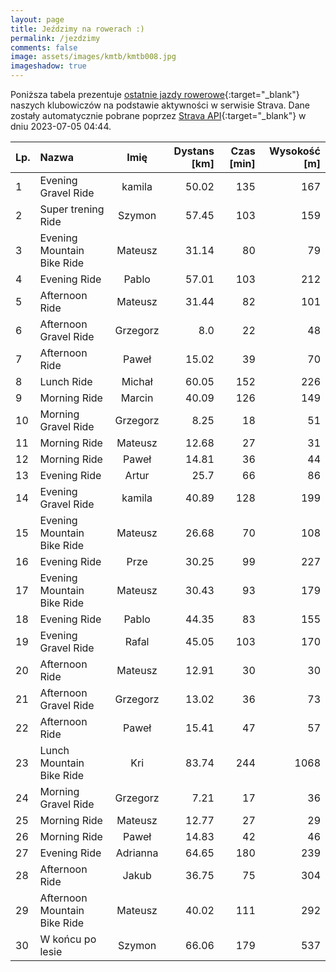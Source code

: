```yaml
---
layout: page
title: Jeździmy na rowerach :)
permalink: /jezdzimy
comments: false
image: assets/images/kmtb/kmtb008.jpg
imageshadow: true
---
```


Poniższa tabela prezentuje [ostatnie jazdy rowerowe](https://www.strava.com/clubs/336381){:target="_blank"} naszych klubowiczów na podstawie aktywności w serwisie Strava. Dane zostały automatycznie pobrane poprzez [Strava API](https://developers.strava.com/docs/reference/#api-Clubs-getClubActivitiesById){:target="_blank"} w dniu 2023-07-05 04:44.

Lp. | Nazwa | Imię | Dystans [km] | Czas [min] | Wysokość [m]
:--- | :--- | :---: | ---: | ---: | ---:
1|Evening Gravel Ride|kamila|50.02|135|167
2|Super trening Ride|Szymon|57.45|103|159
3|Evening Mountain Bike Ride|Mateusz|31.14|80|79
4|Evening Ride|Pablo|57.01|103|212
5|Afternoon Ride|Mateusz|31.44|82|101
6|Afternoon Gravel Ride|Grzegorz|8.0|22|48
7|Afternoon Ride|Paweł|15.02|39|70
8|Lunch Ride|Michał|60.05|152|226
9|Morning Ride|Marcin|40.09|126|149
10|Morning Gravel Ride|Grzegorz|8.25|18|51
11|Morning Ride|Mateusz|12.68|27|31
12|Morning Ride|Paweł|14.81|36|44
13|Evening Ride|Artur|25.7|66|86
14|Evening Gravel Ride|kamila|40.89|128|199
15|Evening Mountain Bike Ride|Mateusz|26.68|70|108
16|Evening Ride|Prze|30.25|99|227
17|Evening Mountain Bike Ride|Mateusz|30.43|93|179
18|Evening Ride|Pablo|44.35|83|155
19|Evening Gravel Ride|Rafal|45.05|103|170
20|Afternoon Ride|Mateusz|12.91|30|30
21|Afternoon Gravel Ride|Grzegorz|13.02|36|73
22|Afternoon Ride|Paweł|15.41|47|57
23|Lunch Mountain Bike Ride|Kri|83.74|244|1068
24|Morning Gravel Ride|Grzegorz|7.21|17|36
25|Morning Ride|Mateusz|12.77|27|29
26|Morning Ride|Paweł|14.83|42|46
27|Evening Ride|Adrianna|64.65|180|239
28|Afternoon Ride|Jakub|36.75|75|304
29|Afternoon Mountain Bike Ride|Mateusz|40.02|111|292
30|W końcu po lesie |Szymon|66.06|179|537

